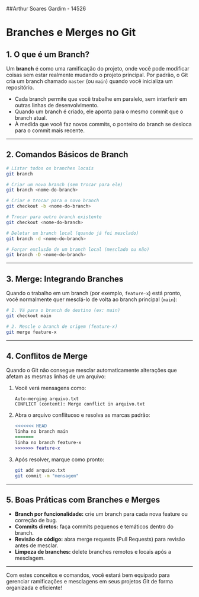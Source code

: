 ##Arthur Soares Gardim  -  14526

# Branches e Merges no Git

## 1. O que é um Branch?

Um **branch** é como uma ramificação do projeto, onde você pode modificar coisas sem estar realmente mudando o projeto principal. Por padrão, o Git cria um branch chamado `master` (ou `main`) quando você inicializa um repositório.

- Cada branch permite que você trabalhe em paralelo, sem interferir em outras linhas de desenvolvimento.  
- Quando um branch é criado, ele aponta para o mesmo commit que o branch atual.  
- À medida que você faz novos commits, o ponteiro do branch se desloca para o commit mais recente.  

---

## 2. Comandos Básicos de Branch

```bash
# Listar todos os branches locais
git branch

# Criar um novo branch (sem trocar para ele)
git branch <nome-do-branch>

# Criar e trocar para o novo branch
git checkout -b <nome-do-branch>

# Trocar para outro branch existente
git checkout <nome-do-branch>

# Deletar um branch local (quando já foi mesclado)
git branch -d <nome-do-branch>

# Forçar exclusão de um branch local (mesclado ou não)
git branch -D <nome-do-branch>
```

---

## 3. Merge: Integrando Branches

Quando o trabalho em um branch (por exemplo, `feature-x`) está pronto, você normalmente quer mesclá-lo de volta ao branch principal (`main`):

```bash
# 1. Vá para o branch de destino (ex: main)
git checkout main

# 2. Mescle o branch de origem (feature-x)
git merge feature-x
```

---

## 4. Conflitos de Merge

Quando o Git não consegue mesclar automaticamente alterações que afetam as mesmas linhas de um arquivo:

1. Você verá mensagens como:
   ```
   Auto-merging arquivo.txt
   CONFLICT (content): Merge conflict in arquivo.txt
   ```
2. Abra o arquivo conflituoso e resolva as marcas padrão:
   ```diff
   <<<<<<< HEAD
   linha no branch main
   =======
   linha no branch feature-x
   >>>>>>> feature-x
   ```
3. Após resolver, marque como pronto:
   ```bash
   git add arquivo.txt
   git commit -m "mensagem"
   ```

---

## 5. Boas Práticas com Branches e Merges

- **Branch por funcionalidade:** crie um branch para cada nova feature ou correção de bug.  
- **Commits diretos:** faça commits pequenos e temáticos dentro do branch.  
- **Revisão de código:** abra merge requests (Pull Requests) para revisão antes de mesclar.  
- **Limpeza de branches:** delete branches remotos e locais após a mesclagem.  

---

Com estes conceitos e comandos, você estará bem equipado para gerenciar ramificações e mesclagens em seus projetos Git de forma organizada e eficiente!
